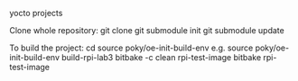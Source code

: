 yocto projects

Clone whole repository:
git clone <repo URL>
git submodule init
git submodule update

To build the project:
cd <yocto path>
source poky/oe-init-build-env <project name>
e.g. source poky/oe-init-build-env build-rpi-lab3
bitbake -c clean rpi-test-image
bitbake rpi-test-image
  

